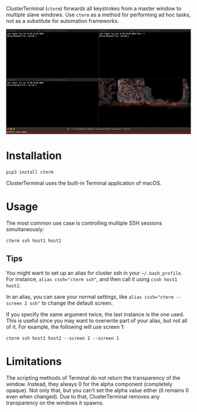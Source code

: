 ClusterTerminal (`cterm`) forwards all keystrokes from a master window to multiple slave windows. Use `cterm` as a method for performing ad hoc tasks, not as a substitute for automation frameworks.

![alt text](.github/ssh_example.gif "Example output")

# Installation

    pip3 install cterm

ClusterTerminal uses the built-in Terminal application of macOS.

# Usage

The most common use case is controlling multiple SSH sessions simultaneously:

    cterm ssh host1 host2

## Tips

You might want to set up an alias for cluster ssh in your `~/.bash_profile`. For instance, `alias cssh="cterm ssh"`, and then call it using `cssh host1 host2`.

In an alias, you can save your normal settings, like `alias cssh="cterm --screen 2 ssh"` to change the default screen.

If you specify the same argument twice, the last instance is the one used. This is useful since you may want to overwrite part of your alias, but not all of it. For example, the following will use screen 1:

    cterm ssh host1 host2 --screen 2 --screen 1

# Limitations

The scripting methods of Terminal do not return the transparency of the window. Instead, they always 0 for the alpha component (completely opaque). Not only that, but you can't set the alpha value either (it remains 0 even when changed). Due to that, ClusterTerminal removes any transparency on the windows it spawns.

